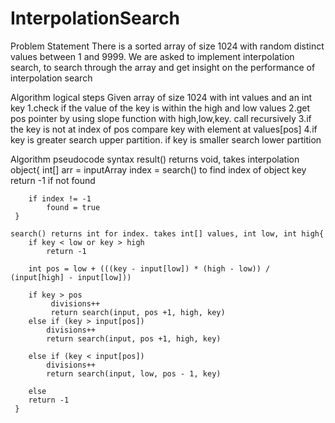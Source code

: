 # InterpolationSearch
Problem Statement
    There is a sorted array of size 1024 with random distinct values between 1 and 9999. We are asked to implement interpolation
    search, to search through the array and get insight on the performance of interpolation search
 


Algorithm logical steps
    Given array of size 1024 with int values and an int key
    1.check if the value of the key is within the high and low values
    2.get pos pointer by using slope function with high,low,key. call recursively
    3.if the key is not at index of pos compare key with element at values[pos]
    4.if key is greater search upper partition. if key is smaller search lower partition
 


Algorithm pseudocode syntax
    result() returns void, takes interpolation object{
        int[] arr = inputArray
        index = search() to find index of object key return -1 if not found

        if index != -1
            found = true
     }

    search() returns int for index. takes int[] values, int low, int high{
        if key < low or key > high
            return -1

        int pos = low + (((key - input[low]) * (high - low)) / (input[high] - input[low]))

        if key > pos
             divisions++
             return search(input, pos +1, high, key)
        else if (key > input[pos])
            divisions++
            return search(input, pos +1, high, key)

        else if (key < input[pos])
            divisions++
            return search(input, low, pos - 1, key)

        else
        return -1
     }
 
